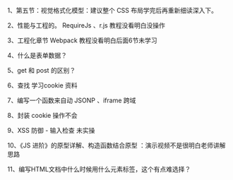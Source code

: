 1、第五节：视觉格式化模型：建议整个 CSS 布局学完后再重新细读深入下。

2、性能与工程的。 RequireJs 、r.js 教程没看明白没操作

3、工程化章节 Webpack  教程没看明白后面6节未学习

4、什么是表单数据？

5、get 和 post 的区别？

6、查找 学习cookie 资料

7、编写一个函数来自动 JSONP 、iframe 跨域

8、封装 cookie 操作不会

9、XSS 防御 - 输入检查 未实操

10、《JS 进阶》的原型详解、构造函数结合原型 ：演示视频不是很明白老师讲解思路

11、编写HTML文档中什么时候用什么元素标签，这个有点难选择？
